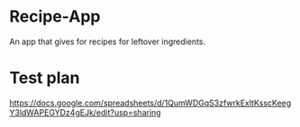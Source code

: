 # Recipe-App
An app that gives for recipes for leftover ingredients.


# Test plan
https://docs.google.com/spreadsheets/d/1QumWDGqS3zfwrkExltKsscKeegY3ldWAPEGYDz4gEJk/edit?usp=sharing 

